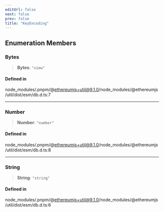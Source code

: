 ```yaml
---
editUrl: false
next: false
prev: false
title: "KeyEncoding"
---
```


## Enumeration Members

### Bytes

> **Bytes**: `"view"`

#### Defined in

node\_modules/.pnpm/@ethereumjs+util@9.1.0/node\_modules/@ethereumjs/util/dist/esm/db.d.ts:7

***

### Number

> **Number**: `"number"`

#### Defined in

node\_modules/.pnpm/@ethereumjs+util@9.1.0/node\_modules/@ethereumjs/util/dist/esm/db.d.ts:8

***

### String

> **String**: `"string"`

#### Defined in

node\_modules/.pnpm/@ethereumjs+util@9.1.0/node\_modules/@ethereumjs/util/dist/esm/db.d.ts:6
